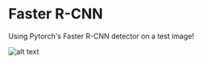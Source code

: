 # Faster R-CNN
Using Pytorch's Faster R-CNN detector on a test image!

![alt text](https://github.com/aCStandke/FasterR-CNN/blob/main/Faster%20R-CNN.png)
